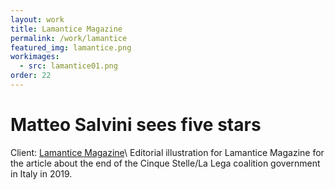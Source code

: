 ```yaml
---
layout: work
title: Lamantice Magazine
permalink: /work/lamantice
featured_img: lamantice.png
workimages:
  - src: lamantice01.png
order: 22
---
```


# Matteo Salvini sees five stars

Client: [Lamantice Magazine](http://www.lamantice.com/)\\
Editorial illustration for Lamantice Magazine for the article about the end of the Cinque Stelle/La Lega coalition government in Italy in 2019.